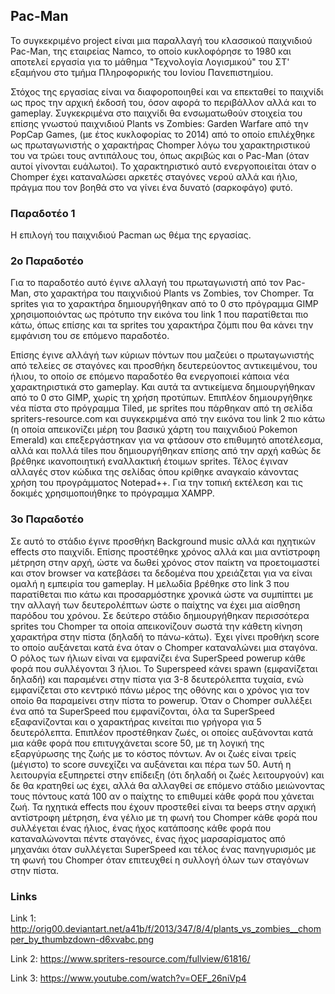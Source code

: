 ## Pac-Man

  Το συγκεκριμένο project είναι μια παραλλαγή του κλασσικού παιχνιδιού Pac-Man, της εταιρείας Namco, το οποίο κυκλοφόρησε το 1980 και αποτελεί εργασία για το μάθημα "Τεχνολογία Λογισμικού" του ΣΤ' εξαμήνου στο τμήμα Πληροφορικής του Ιονίου Πανεπιστημίου.
  
  Στόχος της εργασίας είναι να διαφοροποιηθεί και να επεκταθεί το παιχνίδι ως προς την αρχική έκδοσή του, όσον αφορά το περιβάλλον αλλά και το gameplay. Συγκεκριμένα στο παιχνίδι θα ενσωματωθούν στοιχεία του επίσης γνωστού παιχνιδιού Plants vs Zombies: Garden Warfare από την PopCap Games, (με έτος κυκλοφορίας το 2014) από το οποίο επιλέχθηκε ως πρωταγωνιστής ο χαρακτήρας Chomper λόγω του χαρακτηριστικού του να τρώει τους αντιπάλους του, όπως ακριβώς και ο Pac-Man (όταν αυτοί γίνονται ευάλωτοι). Το χαρακτηριστικό αυτό ενεργοποιείται όταν ο Chomper έχει καταναλώσει αρκετές σταγόνες νερού αλλά και ήλιο, πράγμα που τον βοηθά στο να γίνει ένα δυνατό (σαρκοφάγο) φυτό.

### Παραδοτέο 1

  Η επιλογή του παιχνιδιού Pacman ως θέμα της εργασίας.
  
### 2ο Παραδοτέο

  Για το παραδοτέο αυτό έγινε αλλαγή του πρωταγωνιστή από τον Pac-Man, στο χαρακτήρα του παιχνιδιού Plants vs Zombies, τον Chomper. Τα sprites για το χαρακτήρα δημιουργήθηκαν από το 0 στο πρόγραμμα GIMP χρησιμοποιόντας ως πρότυπο την εικόνα του link 1 που παρατίθεται πιο κάτω, όπως επίσης και τα sprites του χαρακτήρα ζόμπι που θα κάνει την εμφάνιση του σε επόμενο παραδοτέο.
  
  Επίσης έγινε αλλάγή των κύριων πόντων που μαζεύει ο πρωταγωνιστής από τελείες σε σταγόνες και προσθήκη δευτερεύοντος αντικειμένου, του ήλιου, το οποίο σε επόμενο παραδοτέο θα ενεργοποιεί κάποια νέα χαρακτηριστικά στο gameplay. Και αυτά τα αντικείμενα δημιουργήθηκαν από το 0 στο GIMP, χωρίς τη χρήση προτύπων.
  Επιπλέον δημιουργήθηκε νέα πίστα στο πρόγραμμα Tiled, με sprites που πάρθηκαν από τη σελίδα spriters-resource.com και συγκεκριμένα από την εικόνα του link 2 πιο κάτω (η οποία απεικονίζει μέρη του βασικύ χάρτη του παιχνιδιού Pokemon Emerald) και επεξεργάστηκαν για να φτάσουν στο επιθυμητό αποτέλεσμα, αλλά και πολλά tiles που δημιουργήθηκαν επίσης από την αρχή καθώς δε βρέθηκε ικανοποιητική εναλλακτική έτοιμων sprites.
  Τέλος έγιναν αλλαγές στον κώδικα της σελίδας όπου κρίθηκε αναγκαίο κάνοντας χρήση του προγράμματος Notepad++. Για την τοπική εκτέλεση και τις δοκιμές χρησιμοποιήθηκε το πρόγραμμα XAMPP.
  
### 3ο Παραδοτέο

  Σε αυτό το στάδιο έγινε προσθήκη Background music αλλά και ηχητικών effects στο παιχνίδι. Επίσης προστέθηκε χρόνος αλλά και μια αντίστροφη μέτρηση στην αρχή, ώστε να δωθεί χρόνος στον παίκτη να προετοιμαστεί και στον browser να κατεβάσει τα δεδομένα που χρειάζεται για να είναι ομαλή η εμπειρία του gameplay. Η μελωδία βρέθηκε στο link 3 που παρατίθεται πιο κάτω και προσαρμόστηκε χρονικά ώστε να συμπίπτει με την αλλαγή των δευτερολέπτων ώστε ο παίχτης να έχει μια αίσθηση παρόδου του χρόνου.
  Σε δεύτερο στάδιο δημιουργήθηκαν περισσότερα sprites του Chomper τα οποία απεικονίζουν σωστά την κάθετη κίνηση χαρακτήρα στην πίστα (δηλαδή το πάνω-κάτω).
  Έχει γίνει προθήκη score το οποίο αυξάνεται κατά ένα όταν ο Chomper καταναλώνει μια σταγόνα. Ο ρόλος των ήλιων είναι να εμφανίζει ένα SuperSpeed powerup κάθε φορά που συλλέγονται 3 ήλιοι. 
  Το Superspeed κάνει spawn (εμφανίζεται δηλαδή) και παραμένει στην πίστα για 3-8 δευτερόλεπτα τυχαία, ενώ εμφανίζεται στο κεντρικό πάνω μέρος της οθόνης και ο χρόνος για τον οποίο θα παραμείνει στην πίστα το powerup. Όταν ο Chomper συλλέξει ένα από τα SuperSpeed που εμφανίζονται, όλα τα SuperSpeed εξαφανίζονται και ο χαρακτήρας κινείται πιο γρήγορα για 5 δευτερόλεπτα.
  Επιπλέον προστέθηκαν ζωές, οι οποίες αυξάνονται κατά μια κάθε φορά που επιτυγχάνεται score 50, με τη λογική της εξαργύρωσης της ζωής με το κόστος πόντων. Αν οι ζωές είναι τρείς (μέγιστο) το score συνεχίζει να αυξάνεται και πέρα των 50. Αυτή η λειτουργία εξυπηρετεί στην επίδειξη (ότι δηλαδή οι ζωές λειτουργούν) και δε θα κρατηθεί ως έχει, αλλά θα αλλαγθεί σε επόμενο στάδιο μειώνοντας τους πόντους κατά 100 αν ο παίχτης το επιθυμεί κάθε φορά που χάνεται ζωή.
  Τα ηχητικά effects που έχουν προστεθεί είναι τα beeps στην αρχική αντίστροφη μέτρηση, ένα γέλιο με τη φωνή του Chomper κάθε φορά που συλλέγεται ένας ήλιος, ένας ήχος κατάποσης κάθε φορά που καταναλώνονται πέντε σταγόνες, ένας ήχος μαρσαρίσματος από μηχανάκι όταν συλλέγεται SuperSpeed και τέλος ένας πανηγυρισμός με τη φωνή του Chomper όταν επιτευχθεί η συλλογή όλων των σταγόνων στην πίστα.
  
### Links

Link 1: http://orig00.deviantart.net/a41b/f/2013/347/8/4/plants_vs_zombies__chomper_by_thumbzdown-d6xvabc.png

Link 2: https://www.spriters-resource.com/fullview/61816/

Link 3: https://www.youtube.com/watch?v=OEF_26niVp4
